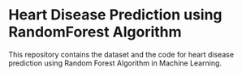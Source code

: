 # Heart Disease Prediction using RandomForest Algorithm
This repository contains the dataset and the code for heart disease prediction using Random Forest Algorithm in Machine Learning. 
